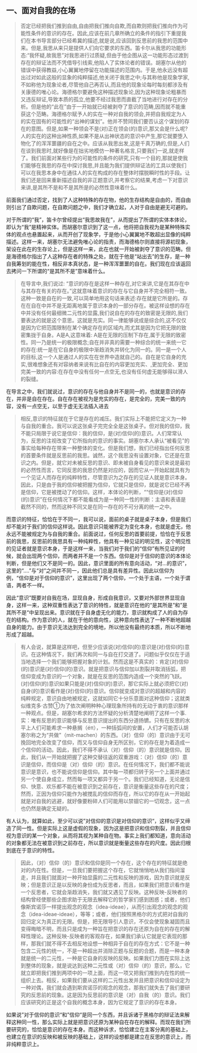 <h2>一、面对自我的在场</h2><blockquote data-pid="a_8eAarf">否定已经把我们推到自由,自由把我们推向自欺,而自欺则把我们推向作为可能性条件的意识的存在。因此,应该在前几章所确立的条件的指引下重提我们在本书导言部分已经希冀的描述,就是说,应该回到反思前的我思的范围中来。但是,我思从来只是提供人们向它要求的东西。笛卡尔从我思的功能形态:“我怀疑,故我思”对我思进行过质疑,但由于他企图从这一功能形态过渡到存在的辩证法而不凭借导引线索,他陷人了实体论者的错误。胡塞尔从他的错误中获得教益,小心翼翼地停留在功能描述的范围内。于是,他永远没有超出过对如此这般的显象的纯粹描述,他关闭于我思之中;与其称他是现象学家,不如称他为现象论者,尽管他自己再否认,而且他的现象论每时每刻都涉及有关康德的唯心论。海德格尔要避免这种描述现象论,因为这种现象论粗暴而又违反辩证,导致本质的孤立,他要不经过我思而直截了当地进行对存在的分析。但是他的“此在”由于一开始就已经被剥夺了意识的范畴,因而就不能重获这个范畴。海德格尔赋予人的实在一种对自我的领会,并把自我规定为人的实在固有的可能性的“出神的谋划”。他并不赞同我们要否认这个谋划的存在的意图。但是,如果一种领会不是(对)正在领会(的)意识,那又会是什么呢?人的实在的这种出神性质,如果不是从出神状态的意识中产生,那它就要堕入物化了的浑浑噩疆的自在之中。应该从我思出发,这是千真万确的,但是,人们在谈到我思时,就好像是在拙劣地模仿一种著名格言,只要我们一说,就走样了。我们前面对某些行为的可能性的条件的研究,只有一个目的,那就是使我们能够在我思的存在中探讨我思,并且能为我们提供辩证法的工具以使我们可以在我思本身中在通往人的实在构成的存在整体时摆脱瞬时性的手段。让我们还是回来重新描述自我的非正题意识,并考察它的结果,考虑一下对意识来讲,是其所不是和不是其所是的必然性意味着什么。</blockquote><p data-pid="wc_FcIWf">前面我们通过否定，找到了人这种特殊的存在物，他的生存结构是自由的，而自由则引出了自欺问题，在自欺问题之中，我们才确立起，人对于自由是避无可避的。</p><p data-pid="OH0eNDIQ">对于所谓的“我”，笛卡尔曾经提出“我思故我在”，从而提出了所谓的实体本体论，即认为“我”是精神实体。而胡塞尔意识到了这一点，他将把自我视为是某种特殊实体的观点也悬置起来，从而开创了现象学，于是他小心翼翼地不敢超出显像的纯粹描述。这样一来，胡塞尔无法避免唯心论的指责，而海德格尔则直接将源初现象，架设在此在的生存论上，但是这样一来，此在也就一开始被剥夺了意识的范畴。但是海德格尔指出了人这种存在者的特殊之处，就在于他是“站出去”的生存，是一种自我筹划的能在性，相反非本真状态，是一种浑浑噩噩的自在。我们现在应该返回去拷问一下所谓的“是其所不是”意味着什么。</p><blockquote data-pid="iNd524_O">在导言中,我们说过: “意识的存在是这样一种存在,对它来讲,它是在其存在中与其存在有关的存在。”这就意味着意识的存在与它自身并不完全相符一致。这种一致是自在的一致,可以简单地用这句话来表述:存在就是它所是的。存在在自在中并不是无距离地属于意识本身的一部分存在。被这样设想的存在中并没有任何最细微二元性的显露,我们说自在的存在的致密是无限的,我们要表达的就是这个意思。这就是充实。同一律能够说成是综合的,这不仅仅是因为它把范围限制在某个确定存在的区域内,而尤其是因为它把无限的致密集拢于自身。A是A,这意味着: A是在无限的压制下存在,属于无限的致密性。同一乃是统一的极限概念;自在并非真的需要一种综合的统一来统一它的存在:统一是在它自身的极限中渐趋消失并转化为同一的。同一是一个人的目标,这一个人是通过人的实在在世界中造就自己的。自在是它自身的充实,很难想象还有对容纳者来说有比自在的内容更加充实、,更加完全、更加完美一致的内容:在存在中没有任何一点空无,也没有任何虚无能够得以滑人的裂缝。</blockquote><p data-pid="W08acl5q">在导言之中，我们就说过，意识的存在与他自身并不是同一的，也就是意识的存在，并非是自在存在。自在存在被视为是充实的存在，是完全的，完美一致的内容，没有一点空无，以至于虚无无法插入进去</p><blockquote data-pid="4EDCDRik">相反,意识的特征就在于它是存在的减压。我们实际上不能把它定义为一种与自我的重合。我可以说这张桌子完完全全是这张桌子。但对我的信仰，我不能只局限于说它是信仰：我的信仰，是(对)信仰(的)意识。人们常常认为，反思的注视改变了它所指向的意识的事实。胡塞尔本人承认“被看见”的事实给每种存在带来一种整体的变化。但是我们想，我们已经指出任何反思的首要条件就是反思前的我思。诚然，这个我思没有设置对象，它还是在意识之内。但是，就它对未被反思的意识、即未被自身看见的意识来说是最初的必然性而言，它同反思的我思仍然是对应的，因而它从一开始起就具有为一个见证人而存在的纯粹特性，尽管意识为之存在的见证人就是意识本身。因此，只是由于我的信仰被把握为信仰，它就只是信仰，就是说它已经不再是信仰，它是被搅动了的信仰。这样，本体论的判断，““信仰是(对)信仰(的)意识”在任何情况下都不能看成为是一种同一性的判断：主语和表语是截然不同的，然而这种不同又是在同一存在的不可分离的统一之中。</blockquote><p data-pid="kerJffJF">而意识的特征，恰恰在于不同一，我可以说，面前的桌子就是桌子本身，但是我们却不能对于我们的信仰这样说。因此意识只能被界定为变化本身，也就是虚无，他永远不能被规定为与自我的重合。前面说过，任何反思的首要前提，恰恰在于反思前的我思，反思前的我思具有一种纯粹性，他具有一种见证的明见性，这个明见性的见证者就是意识本身，于是这样一来，当我们对于我们的“信仰”有所见证的时候，就会出现两个信仰，而两者并不是一个东西。信仰是对于信仰的意识的本体论判断，但是他们又不是同一的。因此，意识里面的所有意向活动，“对...的意识”，这里的“....”与“对”之间并不同一，因此他们总是具有差异性。因此以信仰为例，“信仰是对于信仰的意识”，这里出现了两个信仰，一个处于主语，一个处于谓语，两者不一样。</p><p data-pid="5JGTIJdz">因此“意识”既要对自我在场，显现自身，形成自我意识，又要对外部世界显现自身，这样一来，这种双重性表达了意识的特性，就是意识在他的“是其所是”和”是其所不是“中呈现出来。意识就在于自身虚无化的能力，意识就构成了人的自为存在的结构。作为意识的人，就在于他的意向性，这种意向性表达了一种不断地超越自身的能力。由于意识无法达到完全的境地，所以他没有最终的本质，所以不断地形成了超越。</p><blockquote data-pid="jLsz_69p">有人会说，就算是这样吧，但至少应该说(对)信仰(的)意识是(对)信仰(的)意识。在这种情况下，我们再次和同一与自在打交道了。问题似乎仅仅在于适当地选择一个我们能够把握对象的计划。然而这是不真实的：肯定(对)信仰(的)意识是(对)信仰(的)意识。就是把意识与信仰加以割裂并取消括弧，把信仰变成为意识的一个对象，就是在反思的范围内造成一个突然的飞跃。(对)信仰(的)意识如果只能是(对)信仰(的)意识，那它实际上就必须把它(对)自身(的)意识看作是(对)信仰(的)意识。信仰就变成对意识的超越和内容的纯粹规定，意识自由地被规定，这就如同它十分乐意面对这种信仰；这就类似维克多·古赞①为了依次阐明种种心理现象所持有的无动于衷的意识那样一种观点。但是，胡塞尔希求的方法怀疑的分析清楚地阐明了这样一个事.实：唯有反思的意识能够与反思意识提出的东西分道扬镳。只有在反思的水平上人们可能希求一种悬搁（éπ），一种括弧间的安置，人们才可能否认胡塞尔称之为“共做”（mit-machen）的东西。（对）信仰（的）意识由于无可挽回地完全改变了信仰，而又与信仰自身无所区别，它的存在是为着造成一个信仰的活动。因此，我们不得不承认（对）信仰（的）意识就是信仰。因此，我们从一开始就把握了这种交替往返的双重游戏：（对）信仰（的）意识是信仰，而信仰是（对）信仰（的）意识。在任何情况下，我们都不能说意识是意识，也不能说信仰是信仰。其中每一项都归转于另一个上面并通过另一个使自身成立，然而每一项又都异于另一个。我们已经知道，无论是信仰、快意、欢乐都不能在被意识到之前存在，意识是衡量这些存在的尺度；然而，正因为信仰只能作为被搅乱的信仰而存在，所以它的存在从一开始起就是对自我的逃避，就好像要粉碎人们可能用以禁锢它的一切观念，这一点也仍然是确定无疑的。</blockquote><p data-pid="bDHQq8bH">有人认为，就算如此，至少可以说”对信仰的意识是对信仰的意识“，这样似乎又缔造了同一性。但是实际上这是虚假的现象，因为这是把意识和信仰割裂，并且信仰视为意识的某一个对象，从而将其视为某种自在物。事实上我们都知道，意向活动的对象都无法在被意识到之前存在，所以意识就是衡量这些存在的尺度。因此归根到底在于意识的特性。</p><blockquote data-pid="zFzsib7C">因此，（对）信仰（的）意识和信仰是同一个存在，这个存在的特征就是绝对的内在性。但是，一旦我们要把握这个存在，它就悄悄地从我们指间溜走，并且我们就面对一种开始显露的二元性和反映的游戏，因为意识就是反映；但是意识正是以反映的身份成为反思者，而且，如果我们把意识看作是一个反思者，它就会渐趋消失，我们就又遇见了反映。这种反映-反映者的结构曾经使那些企图求助于无限去解释它的哲学家们感到困惑；或者，他们像斯宾诺莎一样提出观念的观念（idea-ideae），从而引出观念的观念的观念（idea-ideae-ideae），等等；或者，他们按照黑格尔的方式把对自我的回归定义为真正的无限。但是，把无限导引人意识，不仅会使现象凝固而且变得晦暗不明，而且只是成为一种旨在把意识的存在还原为自在的存在的解释性理论。这种反映-反映者的客观存在，如果我们承认它就是它表现的那样，那我们就不得不去相反地设想一种相异于自在的存在方式：它不是一种包含二元性的统一，不是一种超出并消除正题与反题的合题，而是一种本身就是统一的二元性，一种是它自身的反映的反映。如果我们力图在实际上达到整体的现象，就是说达到这种二元性或（对）信仰（的）意识，那么，它就立即把我们推到两项中的一项上面，而这一项又把我们推到内在性的统一组织上去。相反，如果我们要从这样的二元性出发并且把意识和信仰设定为一种对偶，我们就会遇到斯宾诺莎的观念的观念，那我们就失去了我们要研究的反思前的现象。这是因为反思前的意识是（对）自我（的）意识。我们应该研究的正是这个自我的概念本身，因为它规定了意识的存在本身。</blockquote><p data-pid="WeYdZwMb">如果说”对于信仰的意识“和”信仰“是同一个东西，并且诉诸于黑格尔的辩证法来解释这种同一性，那么实际上就是把意识还原为某种自在存在的解释。而现在我们所要研究的，恰恰是意识的存在本身。而这种诉求，恰恰建立在主客分离的基础上，也建立在意识的反映和被反映的基础上，这样的设想都是建立在反思的意识上，而非纯粹意识上。</p><p></p>